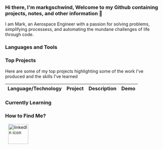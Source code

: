 ### Hi there, I'm markgschwind, Welcome to my Github containing projects, notes, and other information 👋

I am Mark, an Aerospace Engineer with a passion for solving problems, simplifying processess, and automating the mundane challenges of life through code. 

### Languages and Tools



### Top Projects

Here are some of my top projects highlighting some of the work I've produced and the skills I've learned 

| Language/Technology | Project | Description | Demo  |
----------------------| --------|-------------|-------|

### Currently Learning



### How to Find Me?
<p>
	<a title="Mark" href="https://www.linkedin.com/in/mlgschwind/" target="_blank"> <img src="https://cdn4.iconfinder.com/data/icons/social-media-icons-the-circle-set/48/linkedin_circle-512.png" alt="linkedIn icon" width="65" height=65"  hspace="10"></a>

<!--
**markgschwind/markgschwind** is a ✨ _special_ ✨ repository because its `README.md` (this file) appears on your GitHub profile.

Here are some ideas to get you started:

- 🔭 I’m currently working on ...
- 🌱 I’m currently learning ...
- 👯 I’m looking to collaborate on ...
- 🤔 I’m looking for help with ...
- 💬 Ask me about ...
- 📫 How to reach me: ...
- 😄 Pronouns: ...
- ⚡ Fun fact: ...
-->
